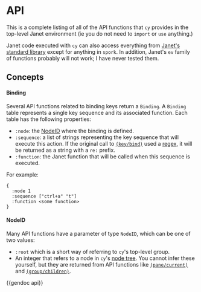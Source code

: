 # API

This is a complete listing of all of the API functions that `cy` provides in the top-level Janet environment (ie you do not need to `import` or `use` anything.)

Janet code executed with `cy` can also access everything from [Janet's standard library](https://janet-lang.org/api/index.html) except for anything in `spork`. In addition, Janet's `ev` family of functions probably will not work; I have never tested them.

## Concepts

#### Binding

Several API functions related to binding keys return a `Binding`. A `Binding` table represents a single key sequence and its associated function. Each table has the following properties:

- `:node`: the [NodeID](api.md#nodeid) where the binding is defined.
- `:sequence`: a list of strings representing the key sequence that will execute this action. If the original call to [`(key/bind)`](api.md#keybind) used a [regex](keybindings.md#regexes), it will be returned as a string with a `re:` prefix.
- `:function`: the Janet function that will be called when this sequence is executed.

For example:

```janet
{
  :node 1
  :sequence ["ctrl+a" "t"]
  :function <some function>
}
```

#### NodeID

Many API functions have a parameter of type `NodeID`, which can be one of two values:

- `:root` which is a short way of referring to `cy`'s top-level group.
- An integer that refers to a node in `cy`'s [node tree](groups-and-panes.md#the-node-tree). You cannot infer these yourself, but they are returned from API functions like [`(pane/current)`](api.md#panecurrent) and [`(group/children)`](api.md#groupchildren).

{{gendoc api}}
